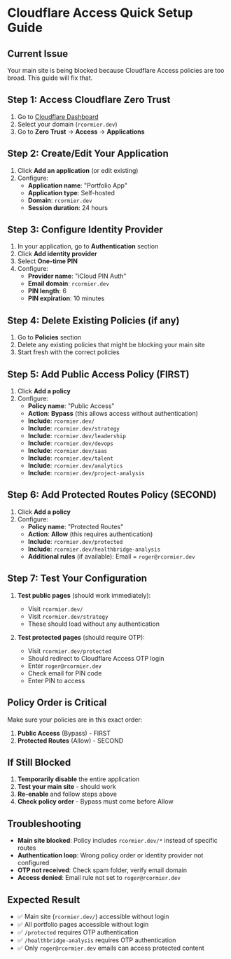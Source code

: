 # Cloudflare Access Quick Setup Guide

## Current Issue
Your main site is being blocked because Cloudflare Access policies are too broad. This guide will fix that.

## Step 1: Access Cloudflare Zero Trust
1. Go to [Cloudflare Dashboard](https://dash.cloudflare.com/)
2. Select your domain (`rcormier.dev`)
3. Go to **Zero Trust** → **Access** → **Applications**

## Step 2: Create/Edit Your Application
1. Click **Add an application** (or edit existing)
2. Configure:
   - **Application name**: "Portfolio App"
   - **Application type**: Self-hosted
   - **Domain**: `rcormier.dev`
   - **Session duration**: 24 hours

## Step 3: Configure Identity Provider
1. In your application, go to **Authentication** section
2. Click **Add identity provider**
3. Select **One-time PIN**
4. Configure:
   - **Provider name**: "iCloud PIN Auth"
   - **Email domain**: `rcormier.dev`
   - **PIN length**: 6
   - **PIN expiration**: 10 minutes

## Step 4: Delete Existing Policies (if any)
1. Go to **Policies** section
2. Delete any existing policies that might be blocking your main site
3. Start fresh with the correct policies

## Step 5: Add Public Access Policy (FIRST)
1. Click **Add a policy**
2. Configure:
   - **Policy name**: "Public Access"
   - **Action**: **Bypass** (this allows access without authentication)
   - **Include**: `rcormier.dev/`
   - **Include**: `rcormier.dev/strategy`
   - **Include**: `rcormier.dev/leadership`
   - **Include**: `rcormier.dev/devops`
   - **Include**: `rcormier.dev/saas`
   - **Include**: `rcormier.dev/talent`
   - **Include**: `rcormier.dev/analytics`
   - **Include**: `rcormier.dev/project-analysis`

## Step 6: Add Protected Routes Policy (SECOND)
1. Click **Add a policy**
2. Configure:
   - **Policy name**: "Protected Routes"
   - **Action**: **Allow** (this requires authentication)
   - **Include**: `rcormier.dev/protected`
   - **Include**: `rcormier.dev/healthbridge-analysis`
   - **Additional rules** (if available): Email = `roger@rcormier.dev`

## Step 7: Test Your Configuration
1. **Test public pages** (should work immediately):
   - Visit `rcormier.dev/`
   - Visit `rcormier.dev/strategy`
   - These should load without any authentication

2. **Test protected pages** (should require OTP):
   - Visit `rcormier.dev/protected`
   - Should redirect to Cloudflare Access OTP login
   - Enter `roger@rcormier.dev`
   - Check email for PIN code
   - Enter PIN to access

## Policy Order is Critical
Make sure your policies are in this exact order:
1. **Public Access** (Bypass) - FIRST
2. **Protected Routes** (Allow) - SECOND

## If Still Blocked
1. **Temporarily disable** the entire application
2. **Test your main site** - should work
3. **Re-enable** and follow steps above
4. **Check policy order** - Bypass must come before Allow

## Troubleshooting
- **Main site blocked**: Policy includes `rcormier.dev/*` instead of specific routes
- **Authentication loop**: Wrong policy order or identity provider not configured
- **OTP not received**: Check spam folder, verify email domain
- **Access denied**: Email rule not set to `roger@rcormier.dev`

## Expected Result
- ✅ Main site (`rcormier.dev/`) accessible without login
- ✅ All portfolio pages accessible without login
- ✅ `/protected` requires OTP authentication
- ✅ `/healthbridge-analysis` requires OTP authentication
- ✅ Only `roger@rcormier.dev` emails can access protected content
